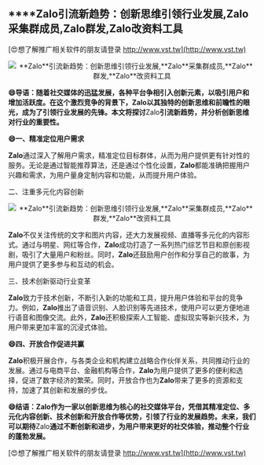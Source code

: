 ## ****Zalo**引流新趋势：创新思维引领行业发展,**Zalo**采集群成员,**Zalo**群发,**Zalo**改资料工具**

[😍想了解推广相关软件的朋友请登录 http://www.vst.tw](http://www.vst.tw)

 <center><img src="https://vst.tw/MP4/tuiguang/png/5.png" alt="**Zalo**引流新趋势：创新思维引领行业发展,**Zalo**采集群成员,**Zalo**群发,**Zalo**改资料工具"></center>

**😄导语：随着社交媒体的迅猛发展，各种平台争相引入创新元素，以吸引用户和增加活跃度。在这个激烈竞争的背景下，**Zalo**以其独特的创新思维和前瞻性的眼光，成为了引领行业发展的先锋。本文将探讨**Zalo**引流新趋势，并分析创新思维对行业的重要性。**

**😄一、精准定位用户需求**

**Zalo**通过深入了解用户需求，精准定位目标群体，从而为用户提供更有针对性的服务。无论是通过智能推荐算法，还是通过个性化设置，**Zalo**都能准确把握用户兴趣和需求，为用户量身定制内容和功能，从而提升用户体验。

二、注重多元化内容创新

 <center><img src="https://vst.tw/MP4/tuiguang/png/3.png" alt="**Zalo**引流新趋势：创新思维引领行业发展,**Zalo**采集群成员,**Zalo**群发,**Zalo**改资料工具"></center>

**Zalo**不仅关注传统的文字和图片内容，还大力发展视频、直播等多元化的内容形式。通过与明星、网红等合作，**Zalo**成功打造了一系列热门综艺节目和原创影视剧，吸引了大量用户和粉丝。同时，**Zalo**还鼓励用户创作和分享自己的故事，为用户提供了更多参与和互动的机会。

三、技术创新驱动行业变革

**Zalo**致力于技术创新，不断引入新的功能和工具，提升用户体验和平台的竞争力。例如，**Zalo**推出了语音识别、人脸识别等先进技术，使用户可以更方便地进行语音和图像交流。此外，**Zalo**还积极探索人工智能、虚拟现实等新兴技术，为用户带来更加丰富的沉浸式体验。

**😄四、开放合作促进共赢**

**Zalo**积极开展合作，与各类企业和机构建立战略合作伙伴关系，共同推动行业的发展。通过与电商平台、金融机构等合作，**Zalo**为用户提供了更多的便利和选择，促进了数字经济的繁荣。同时，开放合作也为**Zalo**带来了更多的资源和支持，加速了其创新和发展的步伐。

**😄结语：**Zalo**作为一家以创新思维为核心的社交媒体平台，凭借其精准定位、多元化内容创新、技术创新和开放合作等优势，引领了行业的发展趋势。未来，我们可以期待**Zalo**通过不断创新和进步，为用户带来更好的社交体验，推动整个行业的蓬勃发展。**

[😍想了解推广相关软件的朋友请登录 http://www.vst.tw](http://www.vst.tw)



